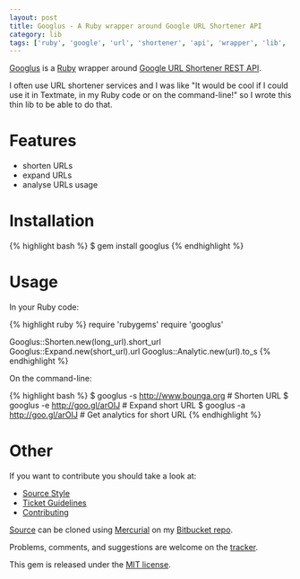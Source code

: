 ```yaml
---
layout: post
title: Googlus - A Ruby wrapper around Google URL Shortener API
category: lib
tags: ['ruby', 'google', 'url', 'shortener', 'api', 'wrapper', 'lib', 'software', 'oss', 'release']
---
```


[Googlus](https://bitbucket.org/Bounga/googlus/) is a [Ruby](http://www.ruby-lang.org) wrapper around [Google URL Shortener REST API](http://code.google.com/intl/fr/apis/urlshortener/overview.html).

I often use URL shortener services and I was like "It would be cool if I could use it in Textmate, in my Ruby code or on the command-line!" so I wrote this thin lib to be able to do that.

Features
========

- shorten URLs
- expand URLs
- analyse URLs usage

Installation
============

{% highlight bash %}
$ gem install googlus
{% endhighlight %}

Usage
=====

In your Ruby code:

{% highlight ruby %}
require 'rubygems'
require 'googlus'

Googlus::Shorten.new(long_url).short_url
Googlus::Expand.new(short_url).url
Googlus::Analytic.new(url).to_s
{% endhighlight %}

On the command-line:

{% highlight bash %}
$ googlus -s http://www.bounga.org # Shorten URL
$ googlus -e http://goo.gl/arOIJ   # Expand short URL
$ googlus -a http://goo.gl/arOIJ   # Get analytics for short URL
{% endhighlight %}
  
Other
=====

If you want to contribute you should take a look at:

- [Source Style](http://www.bitbucket.org/Bounga/googlus/wiki/SourceStyle)
- [Ticket Guidelines](http://www.bitbucket.org/Bounga/googlus/wiki/TicketGuidelines)
- [Contributing](http://www.bitbucket.org/Bounga/googlus/wiki/Contributing)

[Source](http://www.bitbucket.org/Bounga/googlus/src) can be cloned using [Mercurial](http://mercurial.selenic.com/) on my [Bitbucket repo](https://bitbucket.org/Bounga/googlus).

Problems, comments, and suggestions are welcome on the [tracker](http://www.bitbucket.org/Bounga/googlus/issues/new/).

This gem is released under the [MIT license](http://creativecommons.org/licenses/MIT/).